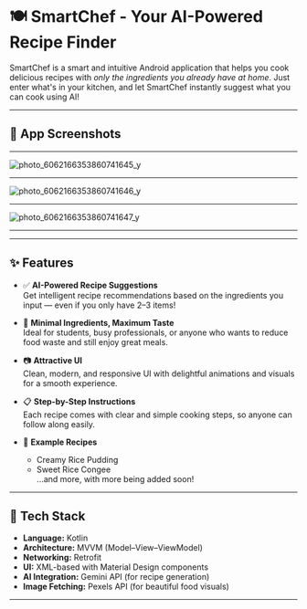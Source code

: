 # 🍽️ SmartChef - Your AI-Powered Recipe Finder

SmartChef is a smart and intuitive Android application that helps you cook delicious recipes with *only the ingredients you already have at home*. Just enter what's in your kitchen, and let SmartChef instantly suggest what you can cook using AI!

---

## 📱 App Screenshots

--------------------------------------

![photo_6062166353860741645_y](https://github.com/user-attachments/assets/bc265f72-56d6-4931-b8bc-7284ecfd2028)

---------------------------------------

![photo_6062166353860741646_y](https://github.com/user-attachments/assets/c68aa230-d1f5-480f-bd08-3af6a258a434)

---------------------------------------

![photo_6062166353860741647_y](https://github.com/user-attachments/assets/99109f14-7a0d-4329-817c-7fd4c2d3ff50)

---------------------------------------




---

## ✨ Features

- ✅ **AI-Powered Recipe Suggestions**  
  Get intelligent recipe recommendations based on the ingredients you input — even if you only have 2–3 items!

- 🧠 **Minimal Ingredients, Maximum Taste**  
  Ideal for students, busy professionals, or anyone who wants to reduce food waste and still enjoy great meals.

- 📷 **Attractive UI**  
  Clean, modern, and responsive UI with delightful animations and visuals for a smooth experience.

- 📋 **Step-by-Step Instructions**  
  Each recipe comes with clear and simple cooking steps, so anyone can follow along easily.

- 🍚 **Example Recipes**  
  - Creamy Rice Pudding  
  - Sweet Rice Congee  
  ...and more, with more being added soon!

---

## 🚀 Tech Stack

- **Language:** Kotlin  
- **Architecture:** MVVM (Model–View–ViewModel)  
- **Networking:** Retrofit  
- **UI:** XML-based with Material Design components  
- **AI Integration:** Gemini API (for recipe generation)  
- **Image Fetching:** Pexels API (for beautiful food visuals)

---


